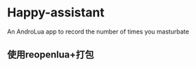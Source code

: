 # Happy-assistant
An AndroLua app to record the number of times you masturbate

使用reopenlua+打包
---------------	
